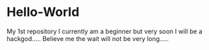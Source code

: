 # Hello-World
My 1st repository
I currently am a beginner but very soon I will be a hackgod.....
Believe me the wait will not be very long.....
